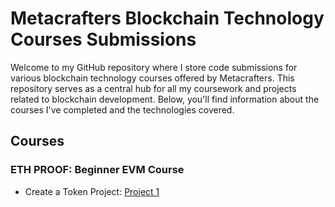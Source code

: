 # Metacrafters Blockchain Technology Courses Submissions

Welcome to my GitHub repository where I store code submissions for various blockchain technology courses offered by Metacrafters. This repository serves as a central hub for all my coursework and projects related to blockchain development. Below, you'll find information about the courses I've completed and the technologies covered.

## Courses

### ETH PROOF: Beginner EVM Course
- Create a Token Project: [Project 1](metacrafters-submissions/eth-proof-beginner-evm-course/)
